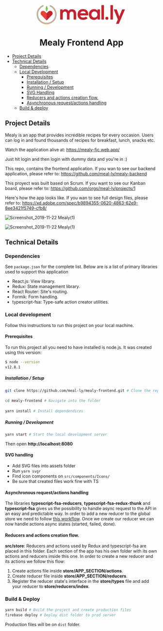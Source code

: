 <p align="center">
 <img src="./src/assets/logo_small.png" alt="mealy-logo">
</p>

<h1 align="center">Mealy Frontend App</h1>


- [Project Details](#project-details)
- [Technical Details](#technical-details)
  - [Dependencies](#dependencies)
  - [Local Development](#local-development)
    - [Prerequisites](#prerequisites)
    - [Installation / Setup](#installation-/-/setup)
    - [Running / Development](#running-/-/development)
    - [SVG Handling](#svg-handling)
    - [Reducers and actions creation flow.](#reducers-and-actions-creation-flow)
    - [Asynchronous request/actions handling](#asynchronous-request/actions-handling)
  - [Build & deploy](#build-&-deploy)

## Project Details
Mealy is an app that provides incredible recipes for every occasion. Users can log in and found thousands of recipes for breakfast, lunch, snacks etc.

Watch the application alive at: https://mealy-fjc.web.app/

Just hit login and then login with dummy data and you're in :)

This repo, contains the frontend application. If you wan to see our backend application, please refer to: https://github.com/meal-ly/mealy-backend

This proyect was built based on Scrum. If you want to see our Kanban board, please refer to: https://github.com/orgs/meal-ly/projects/1

Here's how the app looks like. If you wan to see full design files, please refer to: https://xd.adobe.com/spec/b9894355-0620-4863-62e9-8ee3421f5749-cfb8/

![Screenshot_2019-11-22 Mealy(1)](https://user-images.githubusercontent.com/21111451/69470197-08df5980-0d63-11ea-9090-de510270cf73.png)

![Screenshot_2019-11-22 Mealy(1)](https://user-images.githubusercontent.com/21111451/69470279-7ab7a300-0d63-11ea-962e-c69b7e068bf0.jpg)

## Technical Details
### Dependencies
See `package.json` for the complete list. Below are is a list of primary libraries used to support this application

* React.js: View library.
* Redux: State management library.
* React Router: Site's routing.
* Formik: Form handling.
* typescript-fsa: Type-safe action creator utilities.

### Local development

Follow this instructions to run this project on your local machine.

#### Prerequisites
To run this project all you need to have installed is node.js. It was created using this version:

```sh
$ node --version
v12.8.1
```

##### Installation / Setup
```sh
git clone https://github.com/meal-ly/mealy-frontend.git # Clone the repository.

cd mealy-frontend # Navigate into the folder

yarn install # Install dependendices
```

##### Running / Development
```sh
yarn start # Start the local development server
```

Then open **http://localhost:8080**

#### SVG handling

- Add SVG files into assets folder
- Run `yarn svgr`
- Find icon components on `src/components/Icons/`
- Be sure that created files work fine with TS

#### Asynchronous request/actions handling
The libraries **typescript-fsa-reducers**, **typescript-fsa-redux-thunk** and **typescript-fsa** gives us the possibility to handle async request to the API in an easy and predictable way. In order to add a new reducer to the global store we need to follow [this workflow](#reducers-and-actions-creation-flow). Once we create our reducer we can now handle actions async states (started, failed, done).

#### Reducers and actions creation flow.

**src/store**: Reducers and actions used by Redux and typescript-fsa are placed in this folder. Each section of the app has his own folder with its own actions and reducers inside this one. In order to create a new reducer and its actions we follow this flow:

1. Create actions file inside **store/APP_SECTION/actions**.
2. Create reducer file inside **store/APP_SECTION/reducers**. 
3. Register the reducer state's interface in the **store/types** file and add your reducer to **store/reducers/index**.


### Build & Deploy
```sh
yarn build # Build the project and create production files
firebase deploy # Deploy dist folder to prod server
```

Production files will be on `dist` folder. 

